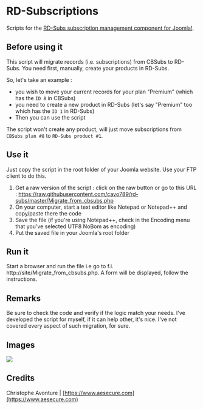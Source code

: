 # RD-Subscriptions

Scripts for the [RD-Subs subscription management component for Joomla!](https://rd-media.org/joomla-subscriptions-management.html).

## Before using it

This script will migrate records (i.e. subscriptions) from CBSubs to RD-Subs. You need first, manually, create your products in RD-Subs.

So, let's take an example :

* you wish to move your current records for your plan "Premium" (which has the `ID 8` in CBSubs)
* you need to create a new product in RD-Subs (let's say "Premium" too which has the `ID 1` in RD-Subs)
* Then you can use the script

The script won't create any product, will just move subscriptions from `CBSubs plan #8` to `RD-Subs product #1`.

## Use it

Just copy the script in the root folder of your Joomla website. Use your FTP client to do this.

1. Get a raw version of the script : click on the raw button or go to this URL : https://raw.githubusercontent.com/cavo789/rd-subs/master/Migrate_from_cbsubs.php
2. On your computer, start a text editor like Notepad or Notepad++ and copy/paste there the code
3. Save the file (if you're using Notepad++, check in the Encoding menu that you've selected UTF8 NoBom as encoding)
4. Put the saved file in your Joomla's root folder

## Run it
Start a browser and run the file i.e go to f.i. http://site/Migrate_from_cbsubs.php.	A form will be displayed, follow the instructions.

## Remarks
Be sure to check the code and verify if the logic match your needs.  I've developed the script for myself, if it can help other, it's nice. I've not covered every aspect of such migration, for sure.

## Images
<img src="https://github.com/cavo789/rd-subs/blob/master/images/result.png" />

## Credits

Christophe Avonture | [https://www.aesecure.com](https://www.aesecure.com)
